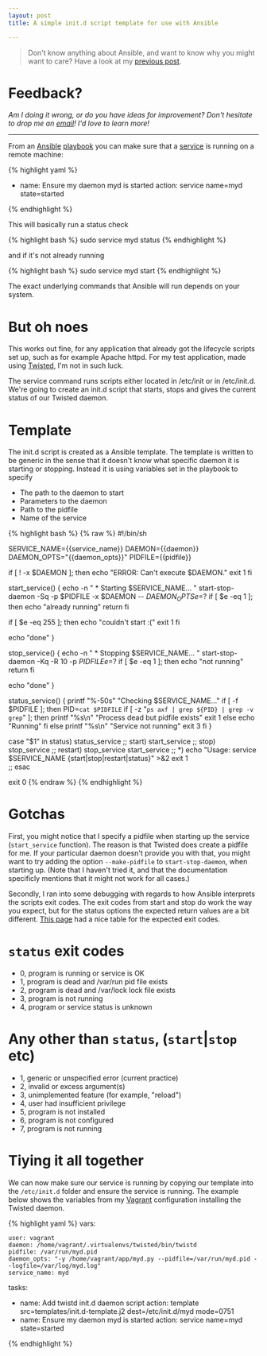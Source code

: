 ```yaml
---
layout: post
title: A simple init.d script template for use with Ansible

---
```


> Don't know anything about Ansible, and want to know why you might want to care?  Have a look at my [previous post](/2013/03/17/ansible.html).

# Feedback?
*Am I doing it wrong, or do you have ideas for improvement? Don't hesitate to drop me an [email](mailto:fredrik.dyrkell@gmail.com)! I'd love to learn more!*

<hr>

From an [Ansible](http://ansible.cc) [playbook](http://ansible.cc/docs/playbooks.html) you can make sure that a [service](http://ansible.cc/docs/modules.html#service) is running on a remote machine:

{% highlight yaml %}

- name: Ensure my daemon myd is started
  action: service name=myd state=started

{% endhighlight %}

This will basically run a status check

{% highlight bash %}
sudo service myd status
{% endhighlight %}

and if it's not already running

{% highlight bash %}
sudo service myd start
{% endhighlight %}

The exact underlying commands that Ansible will run depends on your system.

# But oh noes

This works out fine, for any application that already got the lifecycle scripts set up, such as for example Apache httpd. For my test application, made using [Twisted](http://twistedmatrix.com/trac/wiki), I'm not in such luck. 

The service command runs scripts either located in /etc/init or in /etc/init.d. We're going to create an init.d script that starts, stops and gives the current status of our Twisted daemon. 

# Template

The init.d script is created as a Ansible template. The template is written to be generic in the sense that it doesn't know what specific daemon it is starting or stopping. Instead it is using variables set in the playbook to specify 

- The path to the daemon to start
- Parameters to the daemon
- Path to the pidfile
- Name of the service 

{% highlight bash %}
{% raw %}
#!/bin/sh

SERVICE_NAME={{service_name}}
DAEMON={{daemon}}
DAEMON_OPTS="{{daemon_opts}}"
PIDFILE={{pidfile}}

if [ ! -x $DAEMON ]; then
  echo "ERROR: Can't execute $DAEMON."
  exit 1
fi

start_service() {
  echo -n " * Starting $SERVICE_NAME... "
  start-stop-daemon -Sq -p $PIDFILE -x $DAEMON -- $DAEMON_OPTS
  e=$?
  if [ $e -eq 1 ]; then
    echo "already running"
    return
  fi

  if [ $e -eq 255 ]; then
    echo "couldn't start :("
    exit 1
  fi

  echo "done"
}

stop_service() {
  echo -n " * Stopping $SERVICE_NAME... "
  start-stop-daemon -Kq -R 10 -p $PIDFILE
  e=$?
  if [ $e -eq 1 ]; then
    echo "not running"
    return
  fi

  echo "done"
}

status_service() {
    printf "%-50s" "Checking $SERVICE_NAME..."
    if [ -f $PIDFILE ]; then
        PID=`cat $PIDFILE`
        if [ -z "`ps axf | grep ${PID} | grep -v grep`" ]; then
            printf "%s\n" "Process dead but pidfile exists"
            exit 1 
        else
            echo "Running"
        fi
    else
        printf "%s\n" "Service not running"
        exit 3 
    fi
}

case "$1" in
  status)
    status_service
    ;;
  start)
    start_service
    ;;
  stop)
    stop_service
    ;;
  restart)
    stop_service
    start_service
    ;;
  *)
    echo "Usage: service $SERVICE_NAME {start|stop|restart|status}" >&2
    exit 1   
    ;;
esac

exit 0
{% endraw %}
{% endhighlight %}

# Gotchas

First, you might notice that I specify a pidfile when starting up the service (`start_service` function). The reason is that Twisted does create a pidfile for me. If your particular daemon doesn't provide you with that, you might want to try adding the option `--make-pidfile` to `start-stop-daemon`, when starting up. (Note that I haven't tried it, and that the documentation specificly mentions that it might not work for all cases.) 

Secondly, I ran into some debugging with regards to how Ansible interprets the scripts exit codes. The exit codes from start and stop do work the way you expect, but for the status options the expected return values are a bit different. [This page](http://refspecs.linuxbase.org/LSB_3.1.1/LSB-Core-generic/LSB-Core-generic/iniscrptact.html) had a nice table for the expected exit codes.

# `status` exit codes
- 0,    program is running or service is OK
- 1,    program is dead and /var/run pid file exists
- 2,    program is dead and /var/lock lock file exists
- 3,    program is not running
- 4,    program or service status is unknown

# Any other than `status`, (`start`|`stop` etc)
- 1,   generic or unspecified error (current practice)
- 2,   invalid or excess argument(s)
- 3,   unimplemented feature (for example, "reload")
- 4,   user had insufficient privilege
- 5,   program is not installed
- 6,   program is not configured
- 7,   program is not running

# Tiying it all together

We can now make sure our service is running by copying our template into the `/etc/init.d` folder and ensure the service is running. The example below shows the variables from my [Vagrant](http://www.vagrantup.com/) configuration installing the Twisted daemon.

{% highlight yaml %}
  vars:

    user: vagrant
    daemon: /home/vagrant/.virtualenvs/twisted/bin/twistd
    pidfile: /var/run/myd.pid
    daemon_opts: "-y /home/vagrant/app/myd.py --pidfile=/var/run/myd.pid --logfile=/var/log/myd.log"
    service_name: myd

  tasks:

  - name: Add twistd init.d daemon script
    action: template src=templates/init.d-template.j2 dest=/etc/init.d/myd mode=0751
  - name: Ensure my daemon myd is started
    action: service name=myd state=started

{% endhighlight %}
